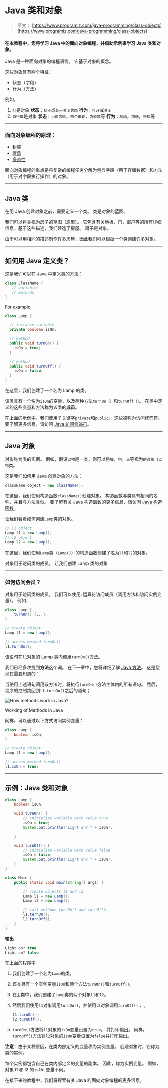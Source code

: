 # Java 类和对象

> 原文： [https://www.programiz.com/java-programming/class-objects](https://www.programiz.com/java-programming/class-objects)

#### 在本教程中，您将学习 Java 中的面向对象编程，并借助示例来学习 Java 类和对象。

Java 是一种面向对象的编程语言。 它基于对象的概念。

这些对象具有两个特征：

*   状态（字段）
*   行为（方法）

例如，

1.  `灯`是对象
    **状态**：`处于`或`处于关闭状态`
    **行为**：`打开`或`关闭`
2.  `自行车`是对象
    **状态**：`当前齿轮`，`两个车轮`，`齿轮数`等
    **行为**：`制动`，`加速`，`换档`等

* * *

### 面向对象编程的原理：

*   [封装](/java-programming/encapsulation "Java Encapsulation")
*   [继承](/java-programming/inheritance "Java Inheritance")
*   [多态性](/java-programming/polymorphism "Java Polymorphism")

面向对象编程的重点是将复杂的编程任务分解为包含字段（用于存储数据）和方法（用于对字段执行操作）的对象。

* * *

## Java 类

在用 Java 创建对象之前，需要定义一个类。 类是对象的蓝图。

我们可以将类视为房子的草图（原型）。 它包含有关地板，门，窗户等的所有详细信息。基于这些描述，我们建造了房屋。 房子是对象。

由于可以用相同的描述制作许多房屋，因此我们可以根据一个类创建许多对象。

* * *

## 如何用 Java 定义类？

这是我们可以在 Java 中定义类的方法：

```java
class ClassName {
   // variables
   // methods
}
```

For example,

```java
class Lamp {

  // instance variable
  private boolean isOn;

  // method
  public void turnOn() {
    isOn = true;
  }

  // method
  public void turnOff() {
  	isOn = false;
  }
}
```

在这里，我们创建了一个名为 Lamp 的类。

该类具有一个名为`isOn`的变量，以及两种方法`turnOn（）`和`turnOff（）`。 在类中定义的这些变量和方法称为该类的**成员**。

在上面的示例中，我们使用了关键字`private`和`public`。 这些被称为访问修饰符。 要了解更多信息，请访问 [Java 访问修饰符](/java-programming/access-modifiers "Java Access Modifiers")。

* * *

## Java 对象

对象称为类的实例。 例如，假设`动物`是一类，则可以将`猫`，`狗`，`马`等视为`的对象 ]动物`类。

这是我们如何用 Java 创建对象的方法：

```java
className object = new className();
```

在这里，我们使用构造函数`className()`创建对象。 构造函数与类具有相同的名称，并且与方法类似。 要了解有关 Java 构造函数的更多信息，请访问 [Java 构造函数](/java-programming/constructors "Java Constructors")。

让我们看看如何创建`Lamp`类的对象。

```java
// l1 object
Lamp l1 = new Lamp();
// l2 object
Lamp l2 = new Lamp();
```

在这里，我们使用`Lamp`类（`Lamp()`）的构造函数创建了名为`l1`和`l2`的对象。

对象用于访问类的成员。 让我们创建 Lamp 类的对象

* * *

### 如何访问会员？

对象用于访问类的成员。 我们可以使用`.`运算符访问成员（调用方法和访问实例变量）。 例如，

```java
class Lamp {
    turnOn() {...}
}

// create object
Lamp l1 = new Lamp();

// access method turnOn()
l1.turnOn();
```

该语句在`l1`对象的 Lamp 类内调用`turnOn()`方法。

我们已经多次提到**方法**这个词。 在下一章中，您将详细了解 [Java 方法](/java-programming/methods "Java Methods")。 这是您现在需要知道的：

当使用上述语句调用该方法时，将执行`turnOn()`方法主体内的所有语句。 然后，程序的控制跳回到`l1.turnOn()`之后的语句；

![How methods work in Java?](img/5c2b6e65098d3536292a2a716f96985c.png "Working of Methods in Java")

Working of Methods in Java



同样，可以通过以下方式访问实例变量：

```java
class Lamp {
    boolean isOn;
}

// create object
Lamp l1 = new Lamp();

// access method turnOn()
l1.isOn = true;
```

* * *

## 示例：Java 类和对象

```java
class Lamp {
    boolean isOn;

    void turnOn() {
        // initialize variable with value true
        isOn = true;
        System.out.println("Light on? " + isOn);

    }

    void turnOff() {
        // initialize variable with value false
        isOn = false;
        System.out.println("Light on? " + isOn);
    }
}

class Main {
    public static void main(String[] args) {

        // create objects l1 and l2
        Lamp l1 = new Lamp();
        Lamp l2 = new Lamp();

        // call methods turnOn() and turnOff()
        l1.turnOn();
        l2.turnOff();
    }
}
```

**输出**：

```java
Light on? true
Light on? false
```

在上面的程序中

1.  我们创建了一个名为`Lamp`的类。
2.  该类具有一个实例变量`isOn`和两个方法`turnOn()`和`turnOff()`。
3.  在`主`类中，我们创建了`Lamp`类的两个对象`l1`和`l2`。
4.  然后我们使用`l1`对象调用`turnOn()`，并使用`l2`对象调用`turnOff()`：
    。

    ```java
    l1.turnOn();
    l2.turnOff();
    ```

5.  `turnOn()`方法将`l1`对象的`isOn`变量设置为`true`。 并打印输出。 同样，`turnOff()`方法将`l2`对象的`isOn`变量设置为`false`并打印输出。

**注意**：由于某种原因，在类内部定义的变量称为实例变量。 创建对象时，它称为类的实例。

每个实例都包含自己在类内部定义的变量的副本。 因此，称为实例变量。 例如，对象 l1 和 l2 的 isOn 变量不同。

在接下来的教程中，我们将探索有关 Java 的面向对象编程的更多信息。